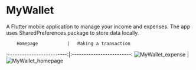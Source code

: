 # MyWallet

A Flutter mobile application to manage your income and expenses. 
The app uses SharedPreferences package to store data locally.

        Homepage           |   Making a transaction
:-------------------------:|:-------------------------:
![MyWallet_expense](https://user-images.githubusercontent.com/84242585/166568302-28f01f2a-a404-4220-be2d-9f13ff818fb8.png) |  ![MyWallet_homepage](https://user-images.githubusercontent.com/84242585/166568463-be3c181e-5855-4ee6-a33e-43a3ddbdb51f.png)